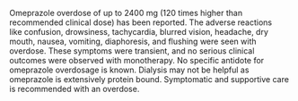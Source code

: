 Omeprazole overdose of up to 2400 mg (120 times higher than recommended clinical dose) has been reported. The adverse reactions like confusion, drowsiness, tachycardia, blurred vision, headache, dry mouth, nausea, vomiting, diaphoresis, and flushing were seen with overdose. These symptoms were transient, and no serious clinical outcomes were observed with monotherapy. No specific antidote for omeprazole overdosage is known. Dialysis may not be helpful as omeprazole is extensively protein bound. Symptomatic and supportive care is recommended with an overdose.